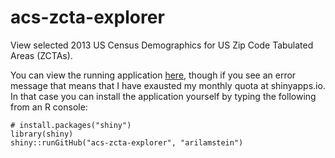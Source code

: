 # acs-zcta-explorer

View selected 2013 US Census Demographics for US Zip Code Tabulated Areas (ZCTAs).

You can view the running application [here](https://arilamstein.shinyapps.io/acs-zcta-explorer/), though 
if you see an error message that means that I have exausted my monthly quota at shinyapps.io. In that case you
can install the application yourself by typing the following from an R console:

    # install.packages("shiny")
    library(shiny)
    shiny::runGitHub("acs-zcta-explorer", "arilamstein")

